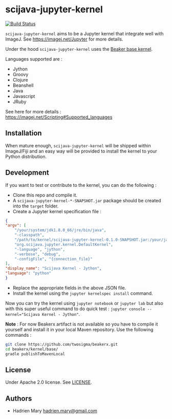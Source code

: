 # scijava-jupyter-kernel
[![Build Status](https://travis-ci.org/hadim/scijava-jupyter-kernel.svg?branch=master)](https://travis-ci.org/hadim/scijava-jupyter-kernel)

`scijava-jupyter-kernel` aims to be a Jupyter kernel that integrate well with ImageJ. See https://imagej.net/Jupyter for more details.

Under the hood `scijava-jupyter-kernel` uses the [Beaker base kernel](https://github.com/twosigma/beakerx/tree/master/kernel/base).

Languages supported are :

- Jython
- Groovy
- Clojure
- Beanshell
- Java
- Javascript
- JRuby

See here for more details : https://imagej.net/Scripting#Supported_languages

## Installation

When mature enough, `scijava-jupyter-kernel` will be shipped within ImageJ/Fiji and an easy way will be provided to install the kernel to your Python distribution.

## Development

If you want to test or contribute to the kernel, you can do the following :

- Clone this repo and compile it.
- A `scijava-jupyter-kernel-*-SNAPSHOT.jar` package should be created into the `target` folder.
- Create a Jupyter kernel specification file :

```json
{
"argv": [
    "/your/system/jdk1.8.0_66/jre/bin/java",
    "-classpath",
    "/path/to/kernel/scijava-jupyter-kernel-0.1.0-SNAPSHOT.jar:/your/java/jars/files/*",
    "org.scijava.jupyter.kernel.DefaultKernel",
    "-language", "jython",
    "-verbose", "debug",
    "-configFile", "{connection_file}"
],
"display_name": "Scijava Kernel - Jython",
"language": "python"
}
```

- Replace the appropriate fields in the above JSON file.
- Install the kernel using the `jupyter kernelspec install` command.

Now you can try the kernel using `jupyter notebook` or `jupyter lab` but also with this super useful command to do quick test : `jupyter console --kernel="Scijava Kernel - Jython"`.

**Note** : For now Beakerx artifact is not available so you have to compile it yourself and install it in your local Maven repository. Use the following commands :

```bash
git clone https://github.com/twosigma/beakerx.git
cd beakerx/kernel/base/
gradle publishToMavenLocal
```

## License

Under Apache 2.0 license. See [LICENSE](LICENSE).

## Authors

- Hadrien Mary <hadrien.mary@gmail.com>
